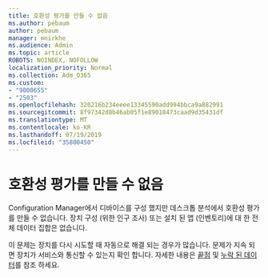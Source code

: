 ```yaml
---
title: 호환성 평가를 만들 수 없음
ms.author: pebaum
author: pebaum
manager: mnirkhe
ms.audience: Admin
ms.topic: article
ROBOTS: NOINDEX, NOFOLLOW
localization_priority: Normal
ms.collection: Adm_O365
ms.custom:
- "9000655"
- "2503"
ms.openlocfilehash: 320216b234eeee13345590add994bbca9a882991
ms.sourcegitcommit: 8f97342d8b46ab05f1e89018473caad9d35431df
ms.translationtype: MT
ms.contentlocale: ko-KR
ms.lasthandoff: 07/19/2019
ms.locfileid: "35800450"
---
```

# <a name="cant-create-a-compatibility-assessment"></a>호환성 평가를 만들 수 없음

Configuration Manager에서 디바이스를 구성 했지만 데스크톱 분석에서 호환성 평가를 만들 수 없습니다. 장치 구성 (위한 인구 조사) 또는 설치 된 앱 (인벤토리)에 대 한 전체 데이터 집합은 없습니다.

이 문제는 장치를 다시 시도할 때 자동으로 해결 되는 경우가 많습니다. 문제가 지속 되 면 장치가 서비스와 통신할 수 있는지 확인 합니다. 자세한 내용은 [끝점](https://docs.microsoft.com/sccm/desktop-analytics/enable-data-sharing#endpoints) 및 [누락 된 데이터](https://docs.microsoft.com/sccm/desktop-analytics/monitor-connection-health#missing-data)를 참조 하세요.
